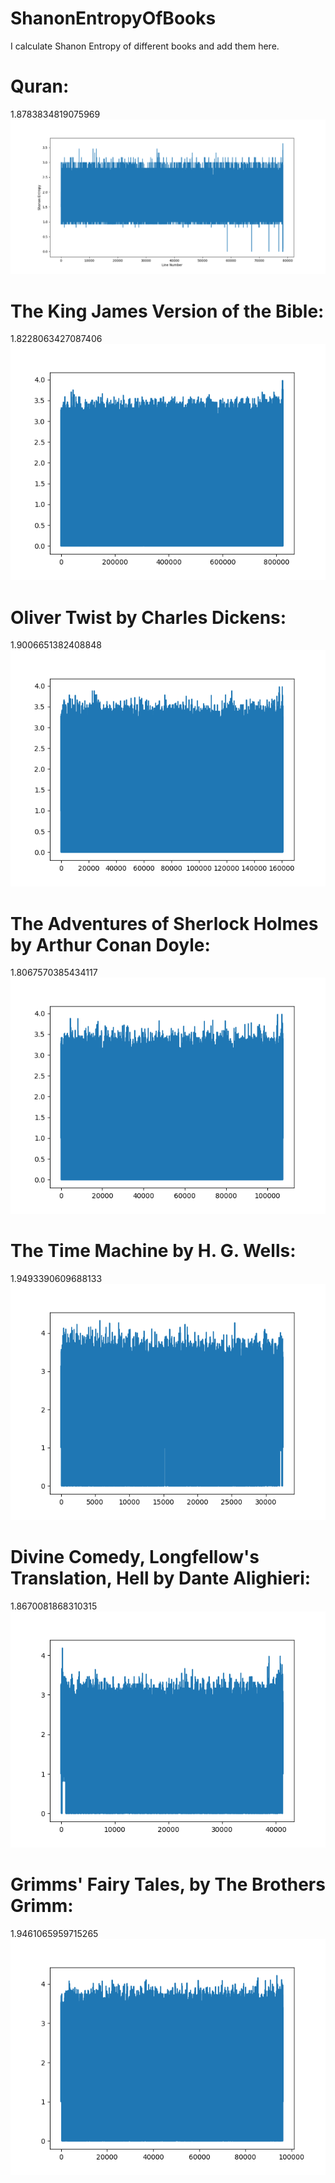 # ShanonEntropyOfBooks
I calculate Shanon Entropy of different books and add them here.

Quran:
======
1.8783834819075969
![alt text](https://github.com/QuantumNovice/ShanonEntropyOfBooks/blob/master/ShanonEntropyQuran.png)

The King James Version of the Bible:
====================================
1.8228063427087406
![alt text](https://github.com/QuantumNovice/ShanonEntropyOfBooks/blob/master/King%20James%20Bibles.png)

Oliver Twist by Charles Dickens:
================================
1.9006651382408848
![alt text](https://github.com/QuantumNovice/ShanonEntropyOfBooks/blob/master/Oliver%20Twist.png)

The Adventures of Sherlock Holmes by Arthur Conan Doyle:
========================================================
1.8067570385434117
![alt text](https://github.com/QuantumNovice/ShanonEntropyOfBooks/blob/master/adventures%20of%20sholmesACD.png)


The Time Machine by H. G. Wells:
================================
1.9493390609688133
![alt text](https://github.com/QuantumNovice/ShanonEntropyOfBooks/blob/master/The%20Time%20Machine%20HGWells.png)

Divine Comedy, Longfellow's Translation, Hell by Dante Alighieri:
=================================================================
1.8670081868310315
![alt text](https://github.com/QuantumNovice/ShanonEntropyOfBooks/blob/master/divine%20comedy.png)

Grimms' Fairy Tales, by The Brothers Grimm:
===========================================
1.9461065959715265
![alt text](https://github.com/QuantumNovice/ShanonEntropyOfBooks/blob/master/Grimms'%20Fairy%20Tales%2C%20by%20The%20Brothers%20Grimm.png)
